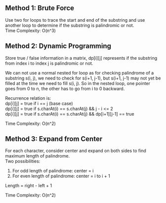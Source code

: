 ## Method 1: Brute Force
Use two for loops to trace the start and end of the substring and use another loop to determine if the substring is palindromic or not. <br />
Time Complexity: O(n^3)

## Method 2: Dynamic Programming
Store true / false information in a matrix, dp[i][j] represents if the substring from index i to index j is palindromic or not. <br />

We can not use a normal nested for loop as for checking palindrome of a substring s(i, j), we need to check for s(i+1, j-1), but s(i+1, j-1) may not yet be filled at the time we need to fill s(i, j). So in the nested loop, one pointer goes from 0 to n, the other has to go from i to 0 backward. 

Recurrence relation is: <br />
dp[i][j] = true if i == j (base case) <br />
dp[i][j] = true if s.charAt(i) == s.charAt(j) && j - i <= 2 <br />
dp[i][j] = true if s.charAt(i) == s.charAt(j) && dp[i+1][j-1] == true <br />

Time Complexity: O(n^2)

## Method 3: Expand from Center
For each character, consider center and expand on both sides to find maximum length of palindrome. <br />
Two possibilities: <br />
1) For odd length of palindrome: center = i <br />
2) For even length of palindrome: center = i to i + 1 <br />

Length = right - left + 1 <br />

Time Complexity: O(n^2)

